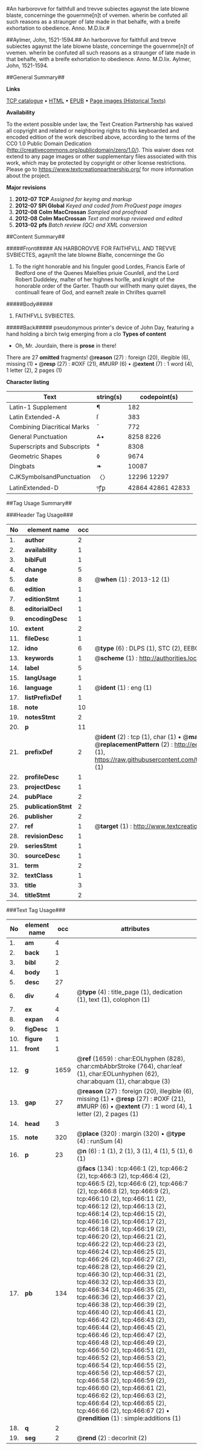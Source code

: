 #An harborovve for faithfull and trevve subiectes agaynst the late blowne blaste, concerninge the gouernme[n]t of vvemen. wherin be confuted all such reasons as a straunger of late made in that behalfe, with a breife exhortation to obedience. Anno. M.D.lix.#

##Aylmer, John, 1521-1594.##
An harborovve for faithfull and trevve subiectes agaynst the late blowne blaste, concerninge the gouernme[n]t of vvemen. wherin be confuted all such reasons as a straunger of late made in that behalfe, with a breife exhortation to obedience. Anno. M.D.lix.
Aylmer, John, 1521-1594.

##General Summary##

**Links**

[TCP catalogue](http://www.ota.ox.ac.uk/tcp/)  • 
[HTML](http://tei.it.ox.ac.uk/tcp/Texts-HTML/free/A00/A00060.html)  • 
[EPUB](http://tei.it.ox.ac.uk/tcp/Texts-EPUB/free/A00/A00060.epub) • 
[Page images (Historical Texts)](https://historicaltexts.jisc.ac.uk/eebo-99836209e)

**Availability**

To the extent possible under law, the Text Creation Partnership has waived all copyright and related or neighboring rights to this keyboarded and encoded edition of the work described above, according to the terms of the CC0 1.0 Public Domain Dedication (http://creativecommons.org/publicdomain/zero/1.0/). This waiver does not extend to any page images or other supplementary files associated with this work, which may be protected by copyright or other license restrictions. Please go to https://www.textcreationpartnership.org/ for more information about the project.

**Major revisions**

1. __2012-07__ __TCP__ *Assigned for keying and markup*
1. __2012-07__ __SPi Global__ *Keyed and coded from ProQuest page images*
1. __2012-08__ __Colm MacCrossan__ *Sampled and proofread*
1. __2012-08__ __Colm MacCrossan__ *Text and markup reviewed and edited*
1. __2013-02__ __pfs__ *Batch review (QC) and XML conversion*

##Content Summary##

#####Front#####
AN HARBOROVVE FOR FAITHFVLL AND TREVVE SVBIECTES, agaynſt the late blowne Blaſte, concerninge the Go
1. To the right honorable and his ſinguler good Lordes, Francis Earle of Bedford one of the Quenes Maieſties priuie Counſell, and the Lord Robert Duddeley, maſter of her highnes horſſe, and knight of the honorable order of the Garter. Thauth our wiſſheth many quiet dayes, the continuall feare of God, and earneſt zeale in Chriſtes quarrell

#####Body#####

1. FAITHFVLL SVBIECTES.

#####Back#####
pseudonymous printer's device of John Day, featuring a hand holding a birch twig emerging from a clo
**Types of content**

  * Oh, Mr. Jourdain, there is **prose** in there!

There are 27 **omitted** fragments! 
 @__reason__ (27) : foreign (20), illegible (6), missing (1)  •  @__resp__ (27) : #OXF (21), #MURP (6)  •  @__extent__ (7) : 1 word (4), 1 letter (2), 2 pages (1)

**Character listing**


|Text|string(s)|codepoint(s)|
|---|---|---|
|Latin-1 Supplement|¶|182|
|Latin Extended-A|ſ|383|
|Combining             Diacritical Marks|̄|772|
|General Punctuation|⁂•|8258 8226|
|Superscripts             and Subscripts|⁴|8308|
|Geometric Shapes|◊|9674|
|Dingbats|❧|10087|
|CJKSymbolsandPunctuation|〈〉|12296 12297|
|LatinExtended-D|ꝰꝭꝑ|42864 42861 42833|

##Tag Usage Summary##

###Header Tag Usage###

|No|element name|occ|attributes|
|---|---|---|---|
|1.|__author__|2||
|2.|__availability__|1||
|3.|__biblFull__|1||
|4.|__change__|5||
|5.|__date__|8| @__when__ (1) : 2013-12 (1)|
|6.|__edition__|1||
|7.|__editionStmt__|1||
|8.|__editorialDecl__|1||
|9.|__encodingDesc__|1||
|10.|__extent__|2||
|11.|__fileDesc__|1||
|12.|__idno__|6| @__type__ (6) : DLPS (1), STC (2), EEBO-CITATION (1), PROQUEST (1), VID (1)|
|13.|__keywords__|1| @__scheme__ (1) : http://authorities.loc.gov/ (1)|
|14.|__label__|5||
|15.|__langUsage__|1||
|16.|__language__|1| @__ident__ (1) : eng (1)|
|17.|__listPrefixDef__|1||
|18.|__note__|10||
|19.|__notesStmt__|2||
|20.|__p__|11||
|21.|__prefixDef__|2| @__ident__ (2) : tcp (1), char (1)  •  @__matchPattern__ (2) : ([0-9\-]+):([0-9IVX]+) (1), (.+) (1)  •  @__replacementPattern__ (2) : http://eebo.chadwyck.com/downloadtiff?vid=$1&page=$2 (1), https://raw.githubusercontent.com/textcreationpartnership/Texts/master/tcpchars.xml#$1 (1)|
|22.|__profileDesc__|1||
|23.|__projectDesc__|1||
|24.|__pubPlace__|2||
|25.|__publicationStmt__|2||
|26.|__publisher__|2||
|27.|__ref__|1| @__target__ (1) : http://www.textcreationpartnership.org/docs/. (1)|
|28.|__revisionDesc__|1||
|29.|__seriesStmt__|1||
|30.|__sourceDesc__|1||
|31.|__term__|2||
|32.|__textClass__|1||
|33.|__title__|3||
|34.|__titleStmt__|2||


###Text Tag Usage###

|No|element name|occ|attributes|
|---|---|---|---|
|1.|__am__|4||
|2.|__back__|1||
|3.|__bibl__|2||
|4.|__body__|1||
|5.|__desc__|27||
|6.|__div__|4| @__type__ (4) : title_page (1), dedication (1), text (1), colophon (1)|
|7.|__ex__|4||
|8.|__expan__|4||
|9.|__figDesc__|1||
|10.|__figure__|1||
|11.|__front__|1||
|12.|__g__|1659| @__ref__ (1659) : char:EOLhyphen (828), char:cmbAbbrStroke (764), char:leaf (1), char:EOLunhyphen (62), char:abquam (1), char:abque (3)|
|13.|__gap__|27| @__reason__ (27) : foreign (20), illegible (6), missing (1)  •  @__resp__ (27) : #OXF (21), #MURP (6)  •  @__extent__ (7) : 1 word (4), 1 letter (2), 2 pages (1)|
|14.|__head__|3||
|15.|__note__|320| @__place__ (320) : margin (320)  •  @__type__ (4) : runSum (4)|
|16.|__p__|23| @__n__ (6) : 1 (1), 2 (1), 3 (1), 4 (1), 5 (1), 6 (1)|
|17.|__pb__|134| @__facs__ (134) : tcp:466:1 (2), tcp:466:2 (2), tcp:466:3 (2), tcp:466:4 (2), tcp:466:5 (2), tcp:466:6 (2), tcp:466:7 (2), tcp:466:8 (2), tcp:466:9 (2), tcp:466:10 (2), tcp:466:11 (2), tcp:466:12 (2), tcp:466:13 (2), tcp:466:14 (2), tcp:466:15 (2), tcp:466:16 (2), tcp:466:17 (2), tcp:466:18 (2), tcp:466:19 (2), tcp:466:20 (2), tcp:466:21 (2), tcp:466:22 (2), tcp:466:23 (2), tcp:466:24 (2), tcp:466:25 (2), tcp:466:26 (2), tcp:466:27 (2), tcp:466:28 (2), tcp:466:29 (2), tcp:466:30 (2), tcp:466:31 (2), tcp:466:32 (2), tcp:466:33 (2), tcp:466:34 (2), tcp:466:35 (2), tcp:466:36 (2), tcp:466:37 (2), tcp:466:38 (2), tcp:466:39 (2), tcp:466:40 (2), tcp:466:41 (2), tcp:466:42 (2), tcp:466:43 (2), tcp:466:44 (2), tcp:466:45 (2), tcp:466:46 (2), tcp:466:47 (2), tcp:466:48 (2), tcp:466:49 (2), tcp:466:50 (2), tcp:466:51 (2), tcp:466:52 (2), tcp:466:53 (2), tcp:466:54 (2), tcp:466:55 (2), tcp:466:56 (2), tcp:466:57 (2), tcp:466:58 (2), tcp:466:59 (2), tcp:466:60 (2), tcp:466:61 (2), tcp:466:62 (2), tcp:466:63 (2), tcp:466:64 (2), tcp:466:65 (2), tcp:466:66 (2), tcp:466:67 (2)  •  @__rendition__ (1) : simple:additions (1)|
|18.|__q__|2||
|19.|__seg__|2| @__rend__ (2) : decorInit (2)|

